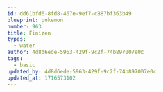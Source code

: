 ```yaml
---
id: dd61bfd6-8fd8-467e-9ef7-c887bf363b49
blueprint: pokemon
number: 963
title: Finizen
types:
  - water
author: 4d8d6ede-5963-429f-9c2f-74b897007e0c
tags:
  - basic
updated_by: 4d8d6ede-5963-429f-9c2f-74b897007e0c
updated_at: 1716573102
---
```

